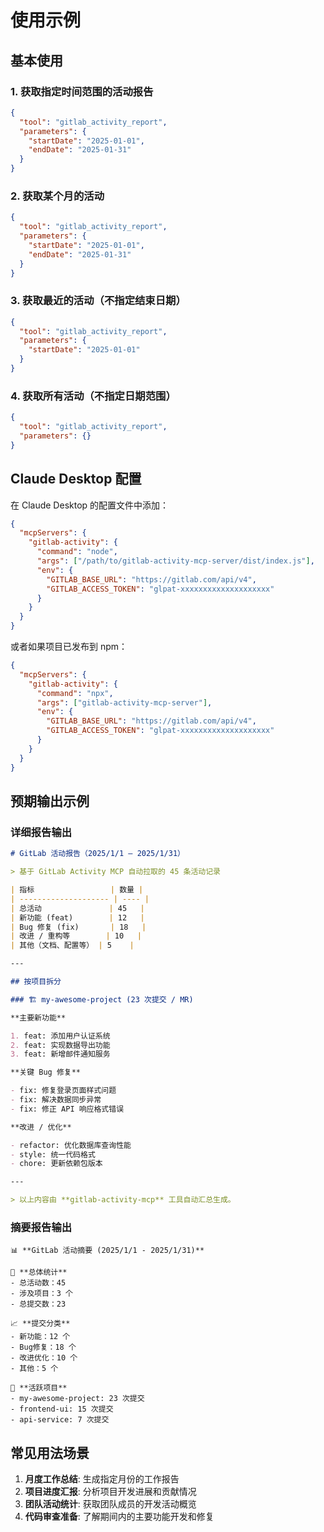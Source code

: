 # 使用示例

## 基本使用

### 1. 获取指定时间范围的活动报告

```json
{
  "tool": "gitlab_activity_report",
  "parameters": {
    "startDate": "2025-01-01",
    "endDate": "2025-01-31"
  }
}
```

### 2. 获取某个月的活动

```json
{
  "tool": "gitlab_activity_report",
  "parameters": {
    "startDate": "2025-01-01",
    "endDate": "2025-01-31"
  }
}
```

### 3. 获取最近的活动（不指定结束日期）

```json
{
  "tool": "gitlab_activity_report",
  "parameters": {
    "startDate": "2025-01-01"
  }
}
```

### 4. 获取所有活动（不指定日期范围）

```json
{
  "tool": "gitlab_activity_report",
  "parameters": {}
}
```

## Claude Desktop 配置

在 Claude Desktop 的配置文件中添加：

```json
{
  "mcpServers": {
    "gitlab-activity": {
      "command": "node",
      "args": ["/path/to/gitlab-activity-mcp-server/dist/index.js"],
      "env": {
        "GITLAB_BASE_URL": "https://gitlab.com/api/v4",
        "GITLAB_ACCESS_TOKEN": "glpat-xxxxxxxxxxxxxxxxxxxx"
      }
    }
  }
}
```

或者如果项目已发布到 npm：

```json
{
  "mcpServers": {
    "gitlab-activity": {
      "command": "npx",
      "args": ["gitlab-activity-mcp-server"],
      "env": {
        "GITLAB_BASE_URL": "https://gitlab.com/api/v4",
        "GITLAB_ACCESS_TOKEN": "glpat-xxxxxxxxxxxxxxxxxxxx"
      }
    }
  }
}
```

## 预期输出示例

### 详细报告输出

```markdown
# GitLab 活动报告（2025/1/1 – 2025/1/31）

> 基于 GitLab Activity MCP 自动拉取的 45 条活动记录

| 指标                 | 数量 |
| -------------------- | ---- |
| 总活动               | 45   |
| 新功能 (feat)        | 12   |
| Bug 修复 (fix)       | 18   |
| 改进 / 重构等        | 10   |
| 其他（文档、配置等） | 5    |

---

## 按项目拆分

### 🏗️ my-awesome-project (23 次提交 / MR)

**主要新功能**

1. feat: 添加用户认证系统
2. feat: 实现数据导出功能
3. feat: 新增邮件通知服务

**关键 Bug 修复**

- fix: 修复登录页面样式问题
- fix: 解决数据同步异常
- fix: 修正 API 响应格式错误

**改进 / 优化**

- refactor: 优化数据库查询性能
- style: 统一代码格式
- chore: 更新依赖包版本

---

> 以上内容由 **gitlab-activity-mcp** 工具自动汇总生成。
```

### 摘要报告输出

```
📊 **GitLab 活动摘要 (2025/1/1 - 2025/1/31)**

🎯 **总体统计**
- 总活动数：45
- 涉及项目：3 个
- 总提交数：23

📈 **提交分类**
- 新功能：12 个
- Bug修复：18 个
- 改进优化：10 个
- 其他：5 个

🚀 **活跃项目**
- my-awesome-project: 23 次提交
- frontend-ui: 15 次提交
- api-service: 7 次提交
```

## 常见用法场景

1. **月度工作总结**: 生成指定月份的工作报告
2. **项目进度汇报**: 分析项目开发进展和贡献情况
3. **团队活动统计**: 获取团队成员的开发活动概览
4. **代码审查准备**: 了解期间内的主要功能开发和修复
